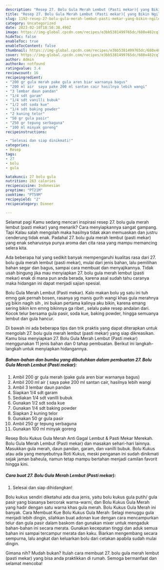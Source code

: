 ```yaml
---
description: "Resep 27. Bolu Gula Merah Lembut (Pasti mekar){ yang Bikin Ngiler,  Menu Buat lebaran"
title: "Resep 27. Bolu Gula Merah Lembut (Pasti mekar){ yang Bikin Ngiler,  Menu Buat lebaran"
slug: 1192-resep-27-bolu-gula-merah-lembut-pasti-mekar-yang-bikin-ngiler-menu-buat-lebaran
category: Uncategorized
date: 2023-02-10T18:50:38.490Z
image: https://img-global.cpcdn.com/recipes/e3bb5381499765dc/680x482cq70/27-bolu-gula-merah-lembut-pasti-mekar-foto-resep-utama.jpg
hideToc: false
enableToc: true
enableTocContent: false
thumbnail: https://img-global.cpcdn.com/recipes/e3bb5381499765dc/680x482cq70/27-bolu-gula-merah-lembut-pasti-mekar-foto-resep-utama.jpg
cover: https://img-global.cpcdn.com/recipes/e3bb5381499765dc/680x482cq70/27-bolu-gula-merah-lembut-pasti-mekar-foto-resep-utama.jpg
author: Admin
authorAv: notfound
ratingvalue: 3.4
reviewcount: 16
recipeingredient:
- "200 gr gula merah pake gula aren biar warnanya bagus"
- "200 ml air  saya pake 200 ml santan cair hasilnya lebih wangi"
- "3 lembar daun pandan"
- "1/4 sdt garam"
- "1/4 sdt vanilli bubuk"
- "1/2 sdt soda kue"
- "1/4 sdt baking powder"
- "2 kuning telor"
- "50 gr gula pasir"
- "250 gr tepung serbaguna"
- "100 ml minyak goreng"
recipeinstructions:

- "Selesai dan siap dinikmati!"
categories:
- Resep
tags:
- 27
- bolu
- gula

katakunci: 27 bolu gula 
nutrition: 263 calories
recipecuisine: Indonesian
preptime: "PT21M"
cooktime: "PT59M"
recipeyield: "2"
recipecategory: Dinner

---
```



Selamat pagi Kamu sedang mencari inspirasi resep 27. bolu gula merah lembut (pasti mekar) yang menarik? Cara menyiapkannya sangat gampang. Tapi Kalau salah mengolah maka hasilnya tidak akan memuaskan dan justru cenderung tidak enak. Padahal 27. bolu gula merah lembut (pasti mekar) yang enak seharusnya punya aroma dan cita rasa yang mampu memancing selera kita.


Ada beberapa hal yang sedikit banyak mempengaruhi kualitas rasa dari 27. bolu gula merah lembut (pasti mekar), mulai dari jenis bahan, lalu pemilihan bahan segar dan bagus, sampai cara membuat dan menyajikannya. Tidak usah bingung jika mau menyiapkan 27. bolu gula merah lembut (pasti mekar) enak di mana pun anda berada, karena asal sudah tahu caranya maka hidangan ini dapat menjadi sajian spesial.

Bolu Gula Merah Lembut (Pasti mekar). Kalo makan bolu yg satu ini tuh emng gak pernah bosen, rasanya yg manis gurih wangi khas gula merahnya yg bikin nagih sih , ini bukan pertama kalinya aku bikin, karena emang sering bikin krn emng bikinnya ga ribet , selalu pake resep andalan dari. Kocok telur bersama gula pasir, soda kue, baking powder, hingga semuanya lembut dan gula hancur.


Di bawah ini ada beberapa tips dan trik praktis yang dapat diterapkan untuk mengolah 27. bolu gula merah lembut (pasti mekar) yang siap dikreasikan. Kamu bisa menyiapkan 27. Bolu Gula Merah Lembut (Pasti mekar) menggunakan 11 jenis bahan dan 0 tahap pembuatan. Berikut ini langkah-langkah untuk menyiapkan hidangannya.

<!--inarticleads1-->

##### Bahan-bahan dan bumbu yang dibutuhkan dalam pembuatan 27. Bolu Gula Merah Lembut (Pasti mekar):

1. Ambil 200 gr gula merah (pake gula aren biar warnanya bagus)
1. Ambil 200 ml air ( saya pake 200 ml santan cair, hasilnya lebih wangi
1. Ambil 3 lembar daun pandan
1. Siapkan 1/4 sdt garam
1. Sediakan 1/4 sdt vanilli bubuk
1. Gunakan 1/2 sdt soda kue
1. Gunakan 1/4 sdt baking powder
1. Siapkan 2 kuning telor
1. Gunakan 50 gr gula pasir
1. Ambil 250 gr tepung serbaguna
1. Gunakan 100 ml minyak goreng


Resep Bolu Kukus Gula Merah Anti Gagal Lembut &amp; Pasti Mekar Merekah. Bolu Gula Merah Lembut (Pasti mekar) dan masakan sehari-hari lainnya. Masukkan gula merah, daun pandan, garam, dan vanilli bubuk. Bolu Kukus atau ada yang menyebutnya Roti Kukus, meski penganan ini sudah dinikmati sejak jaman baheula, namun tetap mampu bertahan menjadi camilan favorit hingga kini. 

<!--inarticleads2-->

##### Cara buat 27. Bolu Gula Merah Lembut (Pasti mekar):


1. Selesai dan siap dihidangkan!

Bolu kukus sendiri diketahui ada dua jenis, yaitu bolu kukus gula putih/ gula pasir yang biasanya bercorak warna-warni, dan Bolu Kukus Gula Merah yang hadir dengan satu warna khas gula merah. Bolu Kukus Gula Merah ini banyak. Cara Membuat Kue Bolu Kukus Gula Merah: Selagi menuggu gula menjadi lebih dingin, silahkan buat adonan kue dengan cara mencampurkan telur dan gula pasir dalam baskom dan gunakan mixer untuk mengaduk bahan-bahan ini secara merata. Gunakan kecepatan tinggi dan aduk semua bahan ini sampai tercampur merata dan kaku. Biarkan mengembang secara sempurna, lalu angkat dan keluarkan bolu dari cetakan apabila sudah mulai dingin. 

Gimana nih? Mudah bukan? Itulah cara membuat 27. bolu gula merah lembut (pasti mekar) yang bisa anda praktikkan di rumah. Semoga bermanfaat dan selamat mencoba!
